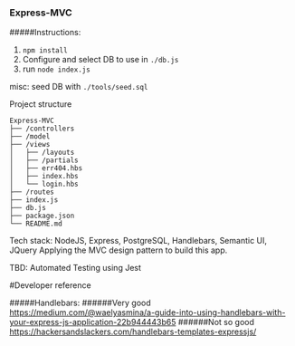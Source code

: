 ### Express-MVC

#####Instructions:
1. `npm install`
2. Configure and select DB to use in `./db.js`
3. run `node index.js`

misc: seed DB with `./tools/seed.sql`

Project structure
```
Express-MVC
├── /controllers
├── /model
├── /views
│   ├── /layouts
│   ├── /partials
│   ├── err404.hbs
│   ├── index.hbs
│   └── login.hbs
├── /routes
├── index.js
├── db.js
├── package.json
└── README.md
```

Tech stack:
NodeJS, Express, PostgreSQL, Handlebars, Semantic UI, JQuery
Applying the MVC design pattern to build this app.

TBD: 
Automated Testing using Jest

#Developer reference

#####Handlebars:
######Very good
https://medium.com/@waelyasmina/a-guide-into-using-handlebars-with-your-express-js-application-22b944443b65
######Not so good
https://hackersandslackers.com/handlebars-templates-expressjs/
